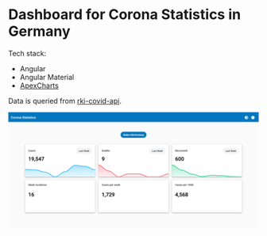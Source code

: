# Dashboard for Corona Statistics in  Germany

Tech stack:

* Angular
* Angular Material
* [ApexCharts](https://apexcharts.com/docs/angular-charts/)


Data is queried from [rki-covid-api](https://github.com/marlon360/rki-covid-api).

![Screenshot](doc/img/corona-dashboard.PNG)
